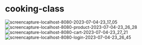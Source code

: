 # cooking-class

![screencapture-localhost-8080-2023-07-04-23_17_05](https://github.com/sunyoungoh/cooking-class/assets/52486921/ae18d0e4-4571-4dec-8e3b-2dfbdf6444a9)
![screencapture-localhost-8080-product-2023-07-04-23_26_28](https://github.com/sunyoungoh/cooking-class/assets/52486921/61bbe521-031c-4ad6-b6c0-1a7b6a1ce16f)
![screencapture-localhost-8080-cart-2023-07-04-23_27_21](https://github.com/sunyoungoh/cooking-class/assets/52486921/cb0fc0b7-1d28-435e-9e39-8175fe701bd0)
![screencapture-localhost-8080-login-2023-07-04-23_26_45](https://github.com/sunyoungoh/cooking-class/assets/52486921/1b098790-8ab2-4a18-aba6-2ca3feb7496f)
